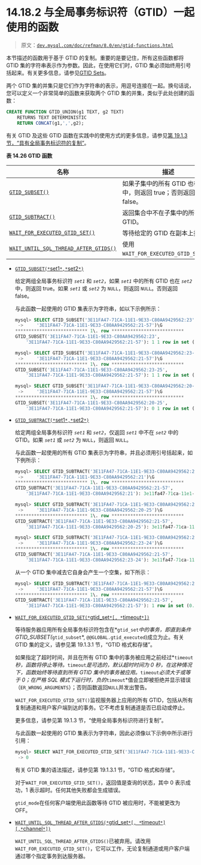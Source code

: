 # 14.18.2 与全局事务标识符（GTID）一起使用的函数

> 原文：[`dev.mysql.com/doc/refman/8.0/en/gtid-functions.html`](https://dev.mysql.com/doc/refman/8.0/en/gtid-functions.html)

本节描述的函数用于基于 GTID 的复制。重要的是要记住，所有这些函数都将 GTID 集的字符串表示作为参数。因此，在使用它们时，GTID 集必须始终用引号括起来。有关更多信息，请参见[GTID Sets](https://dev.mysql.com/doc/refman/8.0/en/replication-gtids-concepts.html#replication-gtids-concepts-gtid-sets "GTID Sets")。

两个 GTID 集的并集只是它们作为字符串的表示，用逗号连接在一起。换句话说，您可以定义一个非常简单的函数来获取两个 GTID 集的并集，类似于此处创建的函数：

```sql
CREATE FUNCTION GTID_UNION(g1 TEXT, g2 TEXT)
    RETURNS TEXT DETERMINISTIC
    RETURN CONCAT(g1,',',g2);
```

有关 GTID 及这些 GTID 函数在实践中的使用方式的更多信息，请参见[第 19.1.3 节，“具有全局事务标识符的复制”](https://dev.mysql.com/doc/refman/8.0/en/replication-gtids.html "19.1.3 具有全局事务标识符的复制")。

**表 14.26 GTID 函数**

| 名称 | 描述 | 已弃用 |
| --- | --- | --- |
| [`GTID_SUBSET()`](https://dev.mysql.com/doc/refman/8.0/en/gtid-functions.html#function_gtid-subset) | 如果子集中的所有 GTID 也在集合中，则返回 true；否则返回 false。 |  |
| [`GTID_SUBTRACT()`](https://dev.mysql.com/doc/refman/8.0/en/gtid-functions.html#function_gtid-subtract) | 返回集合中不在子集中的所有 GTID。 |  |
| [`WAIT_FOR_EXECUTED_GTID_SET()`](https://dev.mysql.com/doc/refman/8.0/en/gtid-functions.html#function_wait-for-executed-gtid-set) | 等待给定的 GTID 在副本上执行。 |  |
| [`WAIT_UNTIL_SQL_THREAD_AFTER_GTIDS()`](https://dev.mysql.com/doc/refman/8.0/en/gtid-functions.html#function_wait-until-sql-thread-after-gtids) | 使用`WAIT_FOR_EXECUTED_GTID_SET()`。 | 8.0.18 |

+   [`GTID_SUBSET(*`set1`*,*`set2`*)`](https://dev.mysql.com/doc/refman/8.0/en/gtid-functions.html#function_gtid-subset)

    给定两组全局事务标识符 *`set1`* 和 *`set2`*，如果 *`set1`* 中的所有 GTID 也在 *`set2`* 中，则返回 true。如果 *`set1`* 或 *`set2`* 为 `NULL`，则返回 `NULL`。否则返回 false。

    与此函数一起使用的 GTID 集表示为字符串，如以下示例所示：

    ```sql
    mysql> SELECT GTID_SUBSET('3E11FA47-71CA-11E1-9E33-C80AA9429562:23',
     ->     '3E11FA47-71CA-11E1-9E33-C80AA9429562:21-57')\G
    *************************** 1\. row ***************************
    GTID_SUBSET('3E11FA47-71CA-11E1-9E33-C80AA9429562:23',
        '3E11FA47-71CA-11E1-9E33-C80AA9429562:21-57'): 1 1 row in set (0.00 sec)

    mysql> SELECT GTID_SUBSET('3E11FA47-71CA-11E1-9E33-C80AA9429562:23-25',
     ->     '3E11FA47-71CA-11E1-9E33-C80AA9429562:21-57')\G
    *************************** 1\. row ***************************
    GTID_SUBSET('3E11FA47-71CA-11E1-9E33-C80AA9429562:23-25',
        '3E11FA47-71CA-11E1-9E33-C80AA9429562:21-57'): 1 1 row in set (0.00 sec)

    mysql> SELECT GTID_SUBSET('3E11FA47-71CA-11E1-9E33-C80AA9429562:20-25',
     ->     '3E11FA47-71CA-11E1-9E33-C80AA9429562:21-57')\G
    *************************** 1\. row ***************************
    GTID_SUBSET('3E11FA47-71CA-11E1-9E33-C80AA9429562:20-25',
        '3E11FA47-71CA-11E1-9E33-C80AA9429562:21-57'): 0 1 row in set (0.00 sec)
    ```

+   [`GTID_SUBTRACT(*`set1`*,*`set2`*)`](https://dev.mysql.com/doc/refman/8.0/en/gtid-functions.html#function_gtid-subtract)

    给定两组全局事务标识符 *`set1`* 和 *`set2`*，仅返回 *`set1`* 中不在 *`set2`* 中的 GTID。如果 *`set1`* 或 *`set2`* 为 `NULL`，则返回 `NULL`。

    与此函数一起使用的所有 GTID 集表示为字符串，并且必须用引号括起来，如下例所示：

    ```sql
    mysql> SELECT GTID_SUBTRACT('3E11FA47-71CA-11E1-9E33-C80AA9429562:21-57',
     ->     '3E11FA47-71CA-11E1-9E33-C80AA9429562:21')\G
    *************************** 1\. row ***************************
    GTID_SUBTRACT('3E11FA47-71CA-11E1-9E33-C80AA9429562:21-57',
        '3E11FA47-71CA-11E1-9E33-C80AA9429562:21'): 3e11fa47-71ca-11e1-9e33-c80aa9429562:22-57 1 row in set (0.00 sec)

    mysql> SELECT GTID_SUBTRACT('3E11FA47-71CA-11E1-9E33-C80AA9429562:21-57',
     ->     '3E11FA47-71CA-11E1-9E33-C80AA9429562:20-25')\G
    *************************** 1\. row ***************************
    GTID_SUBTRACT('3E11FA47-71CA-11E1-9E33-C80AA9429562:21-57',
        '3E11FA47-71CA-11E1-9E33-C80AA9429562:20-25'): 3e11fa47-71ca-11e1-9e33-c80aa9429562:26-57 1 row in set (0.00 sec)

    mysql> SELECT GTID_SUBTRACT('3E11FA47-71CA-11E1-9E33-C80AA9429562:21-57',
     ->     '3E11FA47-71CA-11E1-9E33-C80AA9429562:23-24')\G
    *************************** 1\. row ***************************
    GTID_SUBTRACT('3E11FA47-71CA-11E1-9E33-C80AA9429562:21-57',
        '3E11FA47-71CA-11E1-9E33-C80AA9429562:23-24'): 3e11fa47-71ca-11e1-9e33-c80aa9429562:21-22:25-57 1 row in set (0.01 sec)
    ```

    从一个 GTID 集中减去它自身会产生一个空集，如下所示：

    ```sql
    mysql> SELECT GTID_SUBTRACT('3E11FA47-71CA-11E1-9E33-C80AA9429562:21-57',
     ->     '3E11FA47-71CA-11E1-9E33-C80AA9429562:21-57')\G
    *************************** 1\. row ***************************
    GTID_SUBTRACT('3E11FA47-71CA-11E1-9E33-C80AA9429562:21-57',
        '3E11FA47-71CA-11E1-9E33-C80AA9429562:21-57'): 1 row in set (0.00 sec)
    ```

+   [`WAIT_FOR_EXECUTED_GTID_SET(*`gtid_set`*[, *`timeout`*])`](https://dev.mysql.com/doc/refman/8.0/en/gtid-functions.html#function_wait-for-executed-gtid-set)

    等待服务器应用所有全局事务标识符包含在*`gtid_set`*中的事务，即直到条件 GTID_SUBSET(*`gtid_subset`*, `@@GLOBAL.gtid_executed`)成立为止。有关 GTID 集的定义，请参见第 19.1.3.1 节，“GTID 格式和存储”。

    如果指定了超时时间，并且在所有 GTID 集中的事务被应用之前经过*`timeout`*秒，函数将停止等待。*`timeout`*是可选的，默认超时时间为 0 秒，在这种情况下，函数始终等待直到所有 GTID 集中的事务被应用。*`timeout`*必须大于或等于 0；在严格 SQL 模式下运行时，负的*`timeout`*值会立即被拒绝并显示错误（`ER_WRONG_ARGUMENTS`）；否则函数返回`NULL`并发出警告。

    `WAIT_FOR_EXECUTED_GTID_SET()`监视服务器上应用的所有 GTID，包括从所有复制通道和用户客户端到达的事务。它不考虑复制通道是否已启动或停止。

    更多信息，请参见第 19.1.3 节，“使用全局事务标识符进行复制”。

    与此函数一起使用的 GTID 集表示为字符串，因此必须像以下示例中所示进行引用：

    ```sql
    mysql> SELECT WAIT_FOR_EXECUTED_GTID_SET('3E11FA47-71CA-11E1-9E33-C80AA9429562:1-5');
     -> 0
    ```

    有关 GTID 集的语法描述，请参见第 19.1.3.1 节，“GTID 格式和存储”。

    对于`WAIT_FOR_EXECUTED_GTID_SET()`，返回值是查询的状态，其中 0 表示成功，1 表示超时。任何其他失败都会生成错误。

    `gtid_mode`在任何客户端使用此函数等待 GTID 被应用时，不能被更改为 OFF。

+   [`WAIT_UNTIL_SQL_THREAD_AFTER_GTIDS(*`gtid_set`*[, *`timeout`*][,*`channel`*])`](gtid-functions.html#function_wait-until-sql-thread-after-gtids)

    `WAIT_UNTIL_SQL_THREAD_AFTER_GTIDS()`已被弃用。请改用`WAIT_FOR_EXECUTED_GTID_SET()`，它可以工作，无论复制通道或用户客户端通过哪个指定事务到达服务器。
